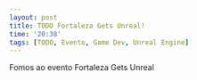 ```yaml
---
layout: post
title: TODO Fortaleza Gets Unreal!
time: '20:38'
tags: [TODO, Evento, Game Dev, Unreal Engine]
---
```


Fomos ao evento Fortaleza Gets Unreal